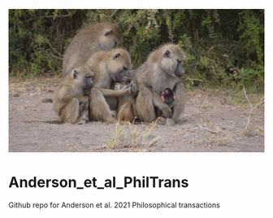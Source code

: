 ![](./misc/baboons.png)

# Anderson_et_al_PhilTrans
Github repo for Anderson et al. 2021 Philosophical transactions


